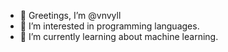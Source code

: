 - 👋 Greetings, I’m @vnvyll
- 👀 I’m interested in programming languages.
- 🌱 I’m currently learning about machine learning.

<!---
vnvyll/vnvyll is a ✨ special ✨ repository because its `README.md` (this file) appears on your GitHub profile.
You can click the Preview link to take a look at your changes.
--->
